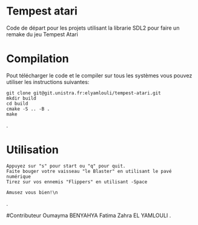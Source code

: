 # Tempest atari

Code de départ pour les projets utilisant la librarie SDL2 pour faire un remake du jeu Tempest Atari

# Compilation

Pout télécharger le code et le compiler sur tous les systèmes vous pouvez utiliser les instructions suivantes:

	git clone git@git.unistra.fr:elyamlouli/tempest-atari.git
	mkdir build
	cd build
	cmake -S .. -B .
	make 

.

# Utilisation

	Appuyez sur "s" pour start ou "q" pour quit.
	Faite bouger votre vaisseau "le Blaster" en utilisant le pavé numérique
	Tirez sur vos ennemis "Flippers" en utilisant -Space

	Amusez vous bien!\n
.

#Contributeur
	Oumayma BENYAHYA
	Fatima Zahra EL YAMLOULI
.
